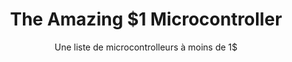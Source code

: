 ---
layout: documentation
hide_hero: false
hero_image: "image.png"
hero_darken: true
image: "image.png"
component_toc: true
doc_header: true
type: microcontroller
external_link: https://jaycarlson.net/microcontrollers/

title: The Amazing $1 Microcontroller
subtitle: Une liste de microcontrolleurs à moins de 1$

---